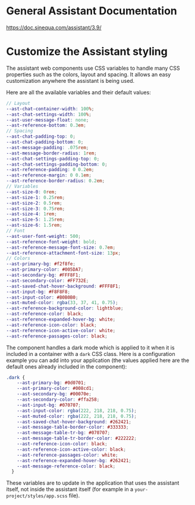 # General Assistant Documentation

https://doc.sinequa.com/assistant/3.9/

# Customize the Assistant styling

The assistant web components use CSS variables to handle many CSS properties such as the colors, layout and spacing. It allows an easy customization anywhere the assistant is being used.

Here are all the available variables and their default values:

```scss
// Layout
--ast-chat-container-width: 100%;
--ast-chat-settings-width: 100%;
--ast-user-message-float: none;
--ast-reference-bottom: 0.3em;
// Spacing
--ast-chat-padding-top: 0;
--ast-chat-padding-bottom: 0;
--ast-message-padding: .075rem;
--ast-message-border-radius: 1rem;
--ast-chat-settings-padding-top: 0;
--ast-chat-settings-padding-bottom: 0;
--ast-reference-padding: 0 0.2em;
--ast-reference-margin: 0 0.1em;
--ast-reference-border-radius: 0.2em;
// Variables
--ast-size-0: 0rem;
--ast-size-1: 0.25rem;
--ast-size-2: 0.5rem;
--ast-size-3: 0.75rem;
--ast-size-4: 1rem;
--ast-size-5: 1.25rem;
--ast-size-6: 1.5rem;
// Font
--ast-user-font-weight: 500;
--ast-reference-font-weight: bold;
--ast-reference-message-font-size: 0.7em;
--ast-reference-attachment-font-size: 13px;
// Colors
--ast-primary-bg: #f2f8fe;
--ast-primary-color: #005DA7;
--ast-secondary-bg: #FFF8F1;
--ast-secondary-color: #FF732E;
--ast-saved-chat-hover-background: #FFF8F1;
--ast-input-bg: #F8F8F8;
--ast-input-color: #B0B0B0;
--ast-muted-color: rgba(33, 37, 41, 0.75);
--ast-reference-background-color: lightblue;
--ast-reference-color: black;
--ast-reference-expanded-hover-bg: white;
--ast-reference-icon-color: black;
--ast-reference-icon-active-color: white;
--ast-reference-passages-color: black;
```

The component handles a dark mode which is applied to it when it is included in a container with a `dark` CSS class. Here is a configuration example you can add into your application (the values applied here are the default ones already included in the component):

```scss
.dark {
    --ast-primary-bg: #0d0701;
    --ast-primary-color: #008cd1;
    --ast-secondary-bg: #00070e;
    --ast-secondary-color: #ffa258;
    --ast-input-bg: #070707;
    --ast-input-color: rgba(222, 218, 218, 0.75);
    --ast-muted-color: rgba(222, 218, 218, 0.75);
    --ast-saved-chat-hover-background: #262421;
    --ast-message-table-border-color: #333333;
    --ast-message-table-tr-bg: #070707;
    --ast-message-table-tr-border-color: #222222;
    --ast-reference-icon-color: black;
    --ast-reference-icon-active-color: black;
    --ast-reference-passages-color: white;
    --ast-reference-expanded-hover-bg: #262421;
    --ast-message-reference-color: black;
  }
```

These variables are to update in the application that uses the assistant itself, not inside the assistant itself (for example in a `your-project/styles/app.scss` file).